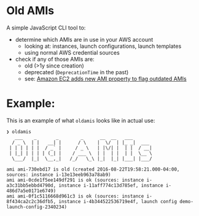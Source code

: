 # Old AMIs
A simple JavaScript CLI tool to:
* determine which AMIs are in use in your AWS account
  * looking at: instances, launch configurations, launch templates
  * using normal AWS credential sources
* check if any of those AMIs are:
  * old (>1y since creation)
  * deprecated (`DeprecationTime` in the past)
  * see: [Amazon EC2 adds new AMI property to flag outdated AMIs](https://aws.amazon.com/about-aws/whats-new/2021/06/amazon-ec2-adds-new-ami-property-to-flag-outdated-amis/)

# Example:
This is an example of what `oldamis` looks like in actual use:

```
❯ oldamis
   ___    _       _        _      __  __   ___
  / _ \  | |   __| |      / \    |  \/  | |_ _|  ___
 | | | | | |  / _` |     / _ \   | |\/| |  | |  / __|
 | |_| | | | | (_| |    / ___ \  | |  | |  | |  \__ \
  \___/  |_|  \__,_|   /_/   \_\ |_|  |_| |___| |___/

ami ami-730ebd17 is old (created 2016-08-22T19:58:21.000-04:00, sources: instance i-13e13eeb963a78ab9)
ami ami-0cde1f5ee149df291 is ok (sources: instance i-a3c31bb5ebbd4790d, instance i-11aff774c13d785ef, instance i-486d7a5e0171e6749)
ami ami-0f1c5116668d961c3 is ok (sources: instance i-8f434ca2c2c36dfb5, instance i-4b344522536719e4f, launch config demo-launch-config-2340234)
```
